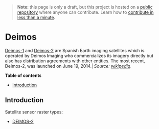 > **Note**: this page is only a draft, but this project is hosted on a [public repository](https://github.com/hhkaos/awesome-arcgis) where anyone can contribute. Learn how to [contribute in less than a minute](https://github.com/hhkaos/awesome-arcgis/blob/master/CONTRIBUTING.md#contributions).

# Deimos

[Deimos-1](https://en.wikipedia.org/wiki/Deimos-1) and [Deimos-2](https://en.wikipedia.org/wiki/Deimos-2) are Spanish Earth imaging satellites which is operated by Deimos Imaging who commercializes its imagery directly but also has distribution agreements with other entities. The most recent, Deimos-2, was launched on June 19, 2014.| *Source:  [wikipedia](https://en.wikipedia.org/wiki/Deimos-2)*.

<!-- START doctoc generated TOC please keep comment here to allow auto update -->
<!-- DON'T EDIT THIS SECTION, INSTEAD RE-RUN doctoc TO UPDATE -->
**Table of contents**

- [Introduction](#introduction)

<!-- END doctoc generated TOC please keep comment here to allow auto update -->

## Introduction


Satellite sensor raster types:

* [DEIMOS-2](http://desktop.arcgis.com/en/arcmap/latest/manage-data/raster-and-images/satellite-sensor-raster-types.htm#ESRI_SECTION1_D1E66865F175461A9D103FB8D409DC25)
